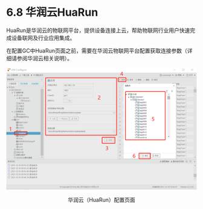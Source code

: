 # 6.8 华润云HuaRun

HuaRun是华润云的物联网平台，提供设备连接上云，帮助物联网行业用户快速完成设备联网及行业应用集成。

在配置GC中HuaRun页面之前，需要在华润云物联网平台配置获取连接参数（详细请参阅华润云相关说明）。

![华润云（HuaRun）](assets/华润云（HuaRun）.png)

<center>华润云（HuaRun）配置页面</center>

